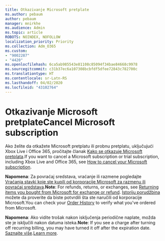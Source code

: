 ```yaml
---
title: Otkazivanje Microsoft pretplate
ms.author: pebaum
author: pebaum
manager: mnirkhe
ms.audience: Admin
ms.topic: article
ROBOTS: NOINDEX, NOFOLLOW
localization_priority: Priority
ms.collection: Adm_O365
ms.custom:
- "9002287"
- "4420"
ms.openlocfilehash: 6ca5ab985543e81108c85094f34bae84668c9978
ms.sourcegitcommit: c31b37ec6a107308bcbfdf5dfee72843c782700c
ms.translationtype: HT
ms.contentlocale: sr-Latn-RS
ms.lasthandoff: 04/02/2020
ms.locfileid: "43102764"
---
```

# <a name="cancel-microsoft-subscription"></a><span data-ttu-id="1518d-102">Otkazivanje Microsoft pretplate</span><span class="sxs-lookup"><span data-stu-id="1518d-102">Cancel Microsoft subscription</span></span>

<span data-ttu-id="1518d-103">Ako želite da otkažete Microsoft pretplatu ili probnu pretplatu, uključujući Xbox Live i Office 365, pročitajte članak [Kako se otkazuje Microsoft pretplata](https://support.microsoft.com/help/4027815).</span><span class="sxs-lookup"><span data-stu-id="1518d-103">If you want to cancel a Microsoft subscription or trial subscription, including Xbox Live and Office 365, see [How to cancel your Microsoft subscription](https://support.microsoft.com/help/4027815).</span></span>

<span data-ttu-id="1518d-104">**Napomena**: Za povraćaj sredstava, vraćanje ili razmene pogledajte [Vraćanja stavki koje ste kupili od korporacije Microsoft za razmenu ili povraćaj sredstava](https://support.microsoft.com/help/10558).</span><span class="sxs-lookup"><span data-stu-id="1518d-104">**Note**: For refunds, returns, or exchanges, see [Returning items you bought from Microsoft for exchange or refund](https://support.microsoft.com/help/10558).</span></span> <span data-ttu-id="1518d-105">[Istoriju porudžbina](https://account.microsoft.com/billing/orders/) možete da proverite da biste potvrdili šta ste naručili od korporacije Microsoft.</span><span class="sxs-lookup"><span data-stu-id="1518d-105">You can check your [Order History](https://account.microsoft.com/billing/orders/) to verify what you've ordered from Microsoft.</span></span> 

<span data-ttu-id="1518d-106">**Napomena**: Ako vidite trošak nakon isključenja periodične naplate, možda ste je isključili nakon datuma isteka.</span><span class="sxs-lookup"><span data-stu-id="1518d-106">**Note**: If you see a charge after turning off recurring billing, you may have turned it off after the expiration date.</span></span> <span data-ttu-id="1518d-107">[Saznajte više](https://support.microsoft.com/help/10640).</span><span class="sxs-lookup"><span data-stu-id="1518d-107">[Learn more](https://support.microsoft.com/help/10640).</span></span> 
